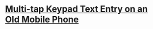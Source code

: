 # [Multi-tap Keypad Text Entry on an Old Mobile Phone](https://www.codewars.com/kata/54a2e93b22d236498400134b)